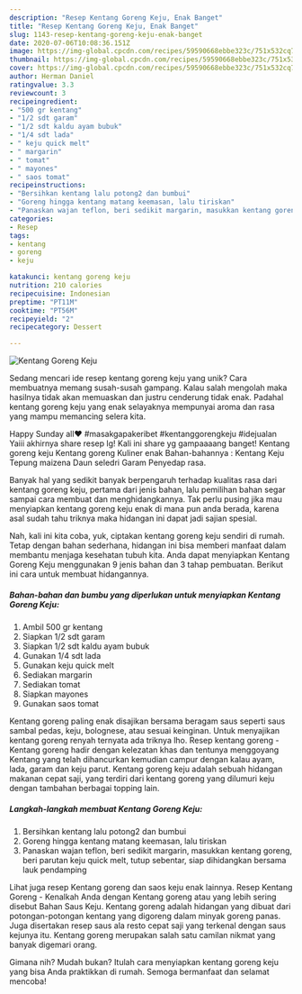 ```yaml
---
description: "Resep Kentang Goreng Keju, Enak Banget"
title: "Resep Kentang Goreng Keju, Enak Banget"
slug: 1143-resep-kentang-goreng-keju-enak-banget
date: 2020-07-06T10:08:36.151Z
image: https://img-global.cpcdn.com/recipes/59590668ebbe323c/751x532cq70/kentang-goreng-keju-foto-resep-utama.jpg
thumbnail: https://img-global.cpcdn.com/recipes/59590668ebbe323c/751x532cq70/kentang-goreng-keju-foto-resep-utama.jpg
cover: https://img-global.cpcdn.com/recipes/59590668ebbe323c/751x532cq70/kentang-goreng-keju-foto-resep-utama.jpg
author: Herman Daniel
ratingvalue: 3.3
reviewcount: 3
recipeingredient:
- "500 gr kentang"
- "1/2 sdt garam"
- "1/2 sdt kaldu ayam bubuk"
- "1/4 sdt lada"
- " keju quick melt"
- " margarin"
- " tomat"
- " mayones"
- " saos tomat"
recipeinstructions:
- "Bersihkan kentang lalu potong2 dan bumbui"
- "Goreng hingga kentang matang keemasan, lalu tiriskan"
- "Panaskan wajan teflon, beri sedikit margarin, masukkan kentang goreng, beri parutan keju quick melt, tutup sebentar, siap dihidangkan bersama lauk pendamping"
categories:
- Resep
tags:
- kentang
- goreng
- keju

katakunci: kentang goreng keju 
nutrition: 210 calories
recipecuisine: Indonesian
preptime: "PT11M"
cooktime: "PT56M"
recipeyield: "2"
recipecategory: Dessert

---
```



![Kentang Goreng Keju](https://img-global.cpcdn.com/recipes/59590668ebbe323c/751x532cq70/kentang-goreng-keju-foto-resep-utama.jpg)

Sedang mencari ide resep kentang goreng keju yang unik? Cara membuatnya memang susah-susah gampang. Kalau salah mengolah maka hasilnya tidak akan memuaskan dan justru cenderung tidak enak. Padahal kentang goreng keju yang enak selayaknya mempunyai aroma dan rasa yang mampu memancing selera kita.

Happy Sunday all❤️ #masakgapakeribet #kentanggorengkeju #idejualan Yaiii akhirnya share resep lg! Kali ini share yg gampaaaang banget! Kentang goreng keju Kentang goreng Kuliner enak Bahan-bahannya : Kentang Keju Tepung maizena Daun seledri Garam Penyedap rasa.

Banyak hal yang sedikit banyak berpengaruh terhadap kualitas rasa dari kentang goreng keju, pertama dari jenis bahan, lalu pemilihan bahan segar sampai cara membuat dan menghidangkannya. Tak perlu pusing jika mau menyiapkan kentang goreng keju enak di mana pun anda berada, karena asal sudah tahu triknya maka hidangan ini dapat jadi sajian spesial.


Nah, kali ini kita coba, yuk, ciptakan kentang goreng keju sendiri di rumah. Tetap dengan bahan sederhana, hidangan ini bisa memberi manfaat dalam membantu menjaga kesehatan tubuh kita. Anda dapat menyiapkan Kentang Goreng Keju menggunakan 9 jenis bahan dan 3 tahap pembuatan. Berikut ini cara untuk membuat hidangannya.

<!--inarticleads1-->

##### Bahan-bahan dan bumbu yang diperlukan untuk menyiapkan Kentang Goreng Keju:

1. Ambil 500 gr kentang
1. Siapkan 1/2 sdt garam
1. Siapkan 1/2 sdt kaldu ayam bubuk
1. Gunakan 1/4 sdt lada
1. Gunakan  keju quick melt
1. Sediakan  margarin
1. Sediakan  tomat
1. Siapkan  mayones
1. Gunakan  saos tomat


Kentang goreng paling enak disajikan bersama beragam saus seperti saus sambal pedas, keju, bolognese, atau sesuai keinginan. Untuk menyajikan kentang goreng renyah ternyata ada triknya lho. Resep kentang goreng - Kentang goreng hadir dengan kelezatan khas dan tentunya menggoyang Kentang yang telah dihancurkan kemudian campur dengan kalau ayam, lada, garam dan keju parut. Kentang goreng keju adalah sebuah hidangan makanan cepat saji, yang terdiri dari kentang goreng yang dilumuri keju dengan tambahan berbagai topping lain. 

<!--inarticleads2-->

##### Langkah-langkah membuat Kentang Goreng Keju:

1. Bersihkan kentang lalu potong2 dan bumbui
1. Goreng hingga kentang matang keemasan, lalu tiriskan
1. Panaskan wajan teflon, beri sedikit margarin, masukkan kentang goreng, beri parutan keju quick melt, tutup sebentar, siap dihidangkan bersama lauk pendamping


Lihat juga resep Kentang goreng dan saos keju enak lainnya. Resep Kentang Goreng - Kenalkah Anda dengan Kentang goreng atau yang lebih sering disebut Bahan Saus Keju. Kentang goreng adalah hidangan yang dibuat dari potongan-potongan kentang yang digoreng dalam minyak goreng panas. Juga disertakan resep saus ala resto cepat saji yang terkenal dengan saus kejunya itu. Kentang goreng merupakan salah satu camilan nikmat yang banyak digemari orang. 

Gimana nih? Mudah bukan? Itulah cara menyiapkan kentang goreng keju yang bisa Anda praktikkan di rumah. Semoga bermanfaat dan selamat mencoba!
